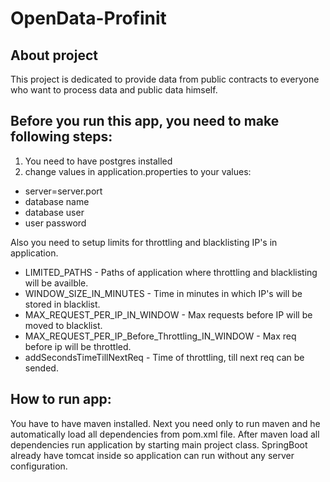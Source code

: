 # OpenData-Profinit

## About project
This project is dedicated to provide data from public contracts to everyone who want to process data
and public data himself.


## Before you run this app, you need to make following steps:

1. You need to have postgres installed
2. change values in application.properties to your values:
 * server=server.port
 * database name
 * database user
 * user password

Also you need to setup limits for throttling and blacklisting IP's in application.
* LIMITED_PATHS - Paths of application where throttling and blacklisting will be availble.
* WINDOW_SIZE_IN_MINUTES - Time in minutes in which IP's will be stored in blacklist.
* MAX_REQUEST_PER_IP_IN_WINDOW - Max requests before IP will be moved to blacklist.
* MAX_REQUEST_PER_IP_Before_Throttling_IN_WINDOW - Max req before ip will be throttled.
* addSecondsTimeTillNextReq - Time of throttling, till next req can be sended.

## How to run app:
You have to have maven installed. Next you need only to run maven and he automatically load all dependencies
from pom.xml file. After maven load all dependencies run application by starting main project class. 
SpringBoot already have tomcat inside so application can run without any server configuration.

